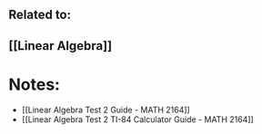 ## Related to: 
## [[Linear Algebra]]

# Notes:
- [[Linear Algebra Test 2 Guide - MATH 2164]]
- [[Linear Algebra Test 2 TI-84 Calculator Guide - MATH 2164]]
